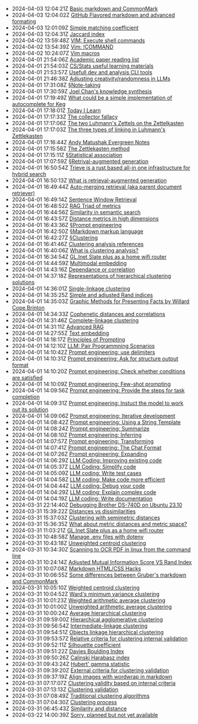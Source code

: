 * 2024-04-03 12:04:21Z [Basic markdown and CommonMark](../41)
* 2024-04-03 12:04:02Z [GitHub Flavored markdown and advanced formating](../43)
* 2024-04-03 12:01:09Z [Simple matching coefficient](../104)
* 2024-04-03 12:04:31Z [Jaccard index](../103)
* 2024-04-02 13:59:48Z [VIM: Execute shell commands](../102)
* 2024-04-02 13:54:39Z [Vim: !COMMAND ](../101)
* 2024-04-02 10:24:07Z [Vim macros](../100)
* 2024-04-01 21:54:06Z [Academic paper reading list ](../11)
* 2024-04-01 21:54:03Z [CS/Stats useful learning materials](../12)
* 2024-04-01 21:53:57Z [Usefull dev and analysis CLI tools](../13)
* 2024-04-01 21:46:38Z [Adjusting creativity/randomness in LLMs](../62)
* 2024-04-01 17:31:08Z [§Note-taking](../95)
* 2024-04-01 17:30:59Z [Joel Chan's knowledge synthesis](../99)
* 2024-04-01 17:19:49Z [What could be a simple implementation of autocomplete for Keg](../55)
* 2024-04-01 17:18:01Z [Today I Learn](../54)
* 2024-04-01 17:17:33Z [The collector fallacy](../52)
* 2024-04-01 17:17:06Z [The two Luhmann's Zettels on the Zettelkasten](../51)
* 2024-04-01 17:17:03Z [The three types of linking in Luhmann's Zettlekasten](../50)
* 2024-04-01 17:16:44Z [Andy Matushak Evergreen Notes](../49)
* 2024-04-01 17:15:58Z [The Zettlekasten method](../1)
* 2024-04-01 17:15:11Z [§Statistical association](../2)
* 2024-04-01 17:07:59Z [§Retrival-augmented generation](../98)
* 2024-04-01 16:50:54Z [Trieve is a rust based all-in one infrastructure for hybrid search](../69)
* 2024-04-01 16:50:13Z [What is retrieval-augmented generation](../67)
* 2024-04-01 16:49:44Z [Auto-merging retrieval (aka parent document retriever)](../63)
* 2024-04-01 16:49:14Z [Sentence Window Retrieval](../64)
* 2024-04-01 16:48:52Z [RAG Triad of metrics](../65)
* 2024-04-01 16:44:56Z [Similarity in semantic search](../66)
* 2024-04-01 16:43:57Z [Distance metrics in high dimensions](../61)
* 2024-04-01 16:43:36Z [§Prompt engineering](../70)
* 2024-04-01 16:42:50Z [§Markdown markup language](../40)
* 2024-04-01 16:42:27Z [§Clustering](../5)
* 2024-04-01 16:41:46Z [Clustering analysis references](../97)
* 2024-04-01 16:40:06Z [What is clustering analysis?](../96)
* 2024-04-01 16:34:54Z [GL.Inet Slate plus as a home wifi router](../18)
* 2024-04-01 14:44:59Z [Multimodal embedding](../93)
* 2024-04-01 14:43:16Z [Dependance or correlation ](../15)
* 2024-04-01 14:37:18Z [Representations of hierarchical clustering solutions](../33)
* 2024-04-01 14:36:01Z [Single-linkage clustering](../29)
* 2024-04-01 14:35:25Z [Simple and adjusted Rand indices](../21)
* 2024-04-01 14:35:03Z [Graphic Methods for Presenting Facts by Willard Cope Brinton](../68)
* 2024-04-01 14:34:33Z [Cophenetic distances and correlations](../23)
* 2024-04-01 14:31:46Z [Complete-linkage clustering](../30)
* 2024-04-01 14:31:11Z [Advanced RAG](../94)
* 2024-04-01 14:27:55Z [Text embedding](../60)
* 2024-04-01 14:18:17Z [Principles of Prompting](../71)
* 2024-04-01 14:12:10Z [LLM: Pair Programmning Scenarios](../85)
* 2024-04-01 14:10:42Z [Prompt engineering: use delimiters](../72)
* 2024-04-01 14:10:31Z [Prompt engineering: Ask for structure output format](../73)
* 2024-04-01 14:10:20Z [Prompt engineering: Check whether conditions are satisfied](../74)
* 2024-04-01 14:10:09Z [Prompt engineering: Few-shot prompting](../75)
* 2024-04-01 14:09:56Z [Prompt engineering: Provide the steps for task completion](../76)
* 2024-04-01 14:09:31Z [Prompt engineering: Instuct the model to work out its solution](../77)
* 2024-04-01 14:09:06Z [Prompt engineering: Iterative development](../78)
* 2024-04-01 14:08:42Z [Prompt engineering: Using a String Template](../79)
* 2024-04-01 14:08:24Z [Prompt engineering: Summarize](../80)
* 2024-04-01 14:08:10Z [Prompt engineering: Inferring](../81)
* 2024-04-01 14:07:57Z [Prompt engineering: Transforming](../82)
* 2024-04-01 14:07:41Z [Prompt engineering: The Chat Format](../84)
* 2024-04-01 14:07:26Z [Prompt engineering: Expanding](../83)
* 2024-04-01 14:06:29Z [LLM Coding: Improving existing code](../86)
* 2024-04-01 14:05:37Z [LLM Coding: Simplify code](../87)
* 2024-04-01 14:05:09Z [LLM coding: Write test cases](../88)
* 2024-04-01 14:04:58Z [LLM coding: Make code more efficient](../89)
* 2024-04-01 14:04:44Z [LLM coding: Debug your code](../90)
* 2024-04-01 14:04:29Z [LLM coding: Explain complex code](../91)
* 2024-04-01 14:04:19Z [LLM coding: Write documentation](../92)
* 2024-03-31 22:14:40Z [Debugging Brother DS-740D on Ubuntu 23.10](../47)
* 2024-03-31 15:39:22Z [Distances vs dissimilarities](../4)
* 2024-03-31 15:37:03Z [Clustering with semimetric distances](../17)
* 2024-03-31 15:36:35Z [What about metric distances and metric space?](../16)
* 2024-03-31 11:03:21Z [GL.Inet Slate plus as a home wifi router](../58)
* 2024-03-31 10:48:58Z [Manage .env files with dotenv](../53)
* 2024-03-31 10:43:18Z [Unweighted centroid clustering](../37)
* 2024-03-31 10:34:30Z [Scanning to OCR PDF in linux from the command line](../48)
* 2024-03-31 10:24:14Z [Adjusted Mutual Information Score VS Rand Index](../46)
* 2024-03-31 10:07:08Z [Markdown HTML/CSS Hacks](../44)
* 2024-03-31 10:06:55Z [Some differences between Gruber's markdown and CommonMark ](../42)
* 2024-03-31 10:05:10Z [Weighted centroid clustering](../38)
* 2024-03-31 10:04:52Z [Ward's minimum variance clustering](../39)
* 2024-03-31 10:01:23Z [Weighted arithmetic average clustering](../36)
* 2024-03-31 10:01:00Z [Unweighted arithmetic average clustering](../35)
* 2024-03-31 10:00:24Z [Average hierarchical clustering](../34)
* 2024-03-31 09:59:00Z [Hierarchical agglomerative clustering](../32)
* 2024-03-31 09:56:54Z [Intermediate-linkage clustering](../31)
* 2024-03-31 09:54:51Z [Objects linkage hierarchical clustering](../28)
* 2024-03-31 09:53:57Z [Relative criteria for clustering internal validation](../27)
* 2024-03-31 09:52:11Z [Silhouette coefficient](../26)
* 2024-03-31 09:51:22Z [Davies Boulding Index](../25)
* 2024-03-31 09:50:26Z [Calinski Harabasz index](../24)
* 2024-03-31 09:43:24Z [Hubert' gamma statistic](../22)
* 2024-03-31 09:39:20Z [External criteria for clustering validation](../20)
* 2024-03-31 09:37:19Z [Align images with wordwrap in markdown](../19)
* 2024-03-31 07:17:07Z [Clustering validity based on internal criteria](../10)
* 2024-03-31 07:13:13Z [Clustering validation](../9)
* 2024-03-31 07:08:49Z [Traditional clustering algorithms](../7)
* 2024-03-31 07:04:30Z [Clustering process](../6)
* 2024-03-31 06:45:43Z [Similarity and distance](../3)
* 2024-03-22 14:00:39Z [Sorry, planned but not yet available](../0)

